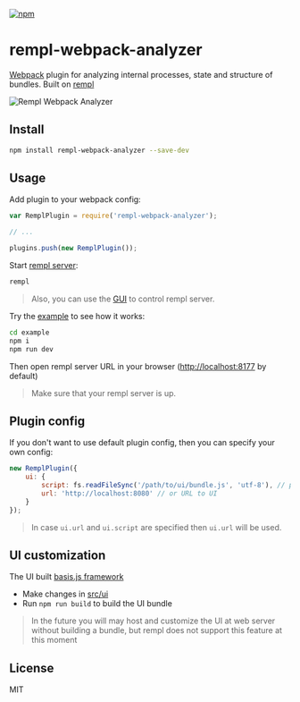 [![npm](https://img.shields.io/npm/v/rempl-webpack-analyzer.svg)](https://www.npmjs.com/package/rempl-webpack-analyzer)

# rempl-webpack-analyzer

[Webpack](https://github.com/webpack/webpack) plugin for analyzing internal processes, state and structure of bundles. Built on [rempl](https://github.com/rempl/rempl)

![Rempl Webpack Analyzer](https://cloud.githubusercontent.com/assets/6654581/21410682/a691eaca-c7f3-11e6-84c1-cbc43fd40dd2.png)

## Install

```bash
npm install rempl-webpack-analyzer --save-dev
```

## Usage

Add plugin to your webpack config:

```js
var RemplPlugin = require('rempl-webpack-analyzer');

// ...

plugins.push(new RemplPlugin());
```

Start [rempl server](https://github.com/rempl/rempl-cli):

```bash
rempl
```

> Also, you can use the [GUI](https://github.com/rempl/menubar-server) to control rempl server.

Try the [example](example) to see how it works:

```bash
cd example
npm i
npm run dev
```

Then open rempl server URL in your browser ([http://localhost:8177](http://localhost:8177) by default)

> Make sure that your rempl server is up.

## Plugin config

If you don't want to use default plugin config, then you can specify your own config:

```js
new RemplPlugin({
    ui: {
        script: fs.readFileSync('/path/to/ui/bundle.js', 'utf-8'), // packed UI bundle (js + html + css + etc...)
        url: 'http://localhost:8080' // or URL to UI
    }
});
```

> In case `ui.url` and `ui.script` are specified then `ui.url` will be used.

## UI customization

The UI built [basis.js framework](http://basisjs.com/)

* Make changes in [src/ui](src/ui)
* Run `npm run build` to build the UI bundle

> In the future you will may host and customize the UI at web server without building a bundle, but rempl does not support this feature at this moment

## License

MIT
